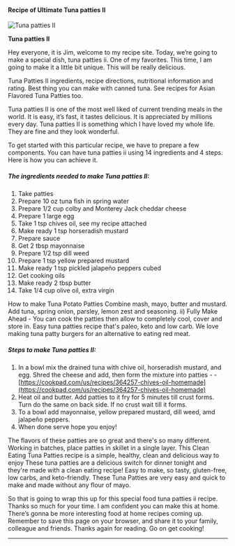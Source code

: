             

#### Recipe of Ultimate Tuna patties II

![Tuna patties II](https://img-global.cpcdn.com/recipes/6745259696979968/751x532cq70/tuna-patties-ii-recipe-main-photo.jpg)

**Tuna patties II**

Hey everyone, it is Jim, welcome to my recipe site. Today, we’re going to make a special dish, tuna patties ii. One of my favorites. This time, I am going to make it a little bit unique. This will be really delicious.

Tuna Patties II ingredients, recipe directions, nutritional information and rating. Best thing you can make with canned tuna. See recipes for Asian Flavored Tuna Patties too.

Tuna patties II is one of the most well liked of current trending meals in the world. It is easy, it’s fast, it tastes delicious. It is appreciated by millions every day. Tuna patties II is something which I have loved my whole life. They are fine and they look wonderful.

To get started with this particular recipe, we have to prepare a few components. You can have tuna patties ii using 14 ingredients and 4 steps. Here is how you can achieve it.

##### The ingredients needed to make Tuna patties II:

1.  Take patties
2.  Prepare 10 oz tuna fish in spring water
3.  Prepare 1/2 cup colby and Monterey Jack cheddar cheese
4.  Prepare 1 large egg
5.  Take 1 tsp chives oil, see my recipe attached
6.  Make ready 1 tsp horseradish mustard
7.  Prepare sauce
8.  Get 2 tbsp mayonnaise
9.  Prepare 1/2 tsp dill weed
10.  Prepare 1 tsp yellow prepared mustard
11.  Make ready 1 tsp pickled jalapeño peppers cubed
12.  Get cooking oils
13.  Make ready 2 tbsp butter
14.  Take 1/4 cup olive oil, extra virgin

How to make Tuna Potato Patties Combine mash, mayo, butter and mustard. Add tuna, spring onion, parsley, lemon zest and seasoning. ii) Fully Make Ahead - You can cook the patties then allow to completely cool, cover and store in. Easy tuna patties recipe that's paleo, keto and low carb. We love making tuna patty burgers for an alternative to eating red meat.

##### Steps to make Tuna patties II:

1.  In a bowl mix the drained tuna with chive oil, horseradish mustard, and egg. Shred the cheese and add, then form the mixture into patties - - [https://cookpad.com/us/recipes/364257-chives-oil-homemade](https://cookpad.com/us/recipes/364257-chives-oil-homemade)
2.  Heat oil and butter. Add patties to it fry for 5 minutes till crust forms. Turn do the same on back side. If no crust wait till it forms.
3.  To a bowl add mayonnaise, yellow prepared mustard, dill weed, amd jalapeño peppers.
4.  When done serve hope you enjoy!

The flavors of these patties are so great and there's so many different. Working in batches, place patties in skillet in a single layer. This Clean Eating Tuna Patties recipe is a simple, healthy, clean and delicious way to enjoy These tuna patties are a delicious switch for dinner tonight and they're made with a clean eating recipe! Easy to make, so tasty, gluten-free, low carbs, and keto-friendly. These Tuna Patties are very easy and quick to make and made without any flour of mayo.

So that is going to wrap this up for this special food tuna patties ii recipe. Thanks so much for your time. I am confident you can make this at home. There’s gonna be more interesting food at home recipes coming up. Remember to save this page on your browser, and share it to your family, colleague and friends. Thanks again for reading. Go on get cooking!

* * *